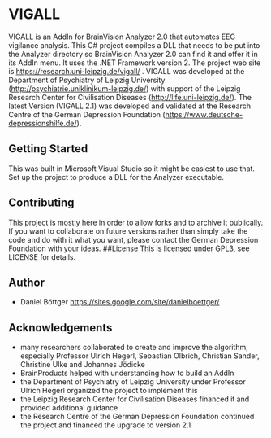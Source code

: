 # VIGALL
VIGALL is an AddIn for BrainVision Analyzer 2.0 that automates EEG vigilance analysis. This C# project compiles a DLL that needs to be put into the Analyzer directory so BrainVision Analyzer 2.0 can find it and offer it in its AddIn menu. It uses the .NET Framework version 2. The project web site is https://research.uni-leipzig.de/vigall/ .
VIGALL was developed at the Department of Psychiatry of Leipzig University (http://psychiatrie.uniklinikum-leipzig.de/) with support of the Leipzig Research Center for Civilisation Diseases (http://life.uni-leipzig.de/). The latest Version (VIGALL 2.1) was developed and validated at the Research Centre of the German Depression Foundation (https://www.deutsche-depressionshilfe.de/).
## Getting Started
This was built in Microsoft Visual Studio so it might be easiest to use that. Set up the project to produce a DLL for the Analyzer executable.
## Contributing
This project is mostly here in order to allow forks and to archive it publically. If you want to collaborate on future versions rather than simply take the code and do with it what you want, please contact the German Depression Foundation with your ideas.
##License
This is licensed under GPL3, see LICENSE for details.
## Author
* Daniel Böttger https://sites.google.com/site/danielboettger/
## Acknowledgements
* many researchers collaborated to create and improve the algorithm, especially Professor Ulrich Hegerl, Sebastian Olbrich, Christian Sander, Christine Ulke and Johannes Jödicke
* BrainProducts helped with understanding how to build an AddIn
* the Department of Psychiatry of Leipzig University under Professor Ulrich Hegerl organized the project to implement this
* the Leipzig Research Center for Civilisation Diseases financed it and provided additional guidance
* the Research Centre of the German Depression Foundation continued the project and financed the upgrade to version 2.1
